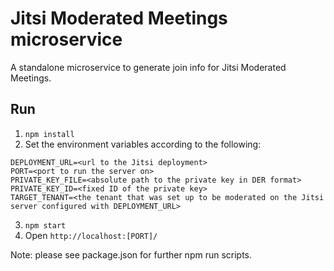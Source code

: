 
# Jitsi Moderated Meetings microservice

A standalone microservice to generate join info for Jitsi Moderated Meetings.

## Run

1. ``npm install``
2. Set the environment variables according to the following:
```
DEPLOYMENT_URL=<url to the Jitsi deployment>
PORT=<port to run the server on>
PRIVATE_KEY_FILE=<absolute path to the private key in DER format>
PRIVATE_KEY_ID=<fixed ID of the private key>
TARGET_TENANT=<the tenant that was set up to be moderated on the Jitsi server configured with DEPLOYMENT_URL>
```
3. ``npm start``
4. Open ``http://localhost:[PORT]/``

Note: please see package.json for further npm run scripts.
